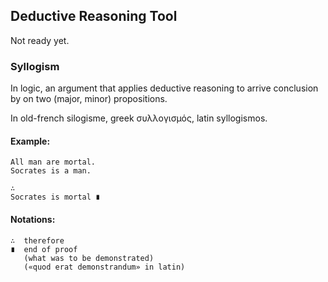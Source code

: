 ## Deductive Reasoning Tool

Not ready yet.

### Syllogism

In logic, an argument that applies deductive reasoning to arrive conclusion 
by on two (major, minor) propositions.

In old-french silogisme, greek συλλογισμός, latin syllogismos.

#### Example:

    All man are mortal.
    Socrates is a man.
  
    ∴
    Socrates is mortal ∎

#### Notations:

    ∴  therefore
    ∎  end of proof
       (what was to be demonstrated)
       («quod erat demonstrandum» in latin)
    
